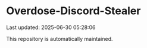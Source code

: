 # Overdose-Discord-Stealer

Last updated: 2025-06-30 05:28:06

This repository is automatically maintained.
